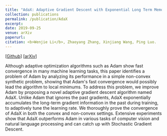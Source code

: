 ```yaml
---
title: "AdaX: Adaptive Gradient Descent with Exponential Long Term Memory"
collection: publications
permalink: /publication/AdaX
excerpt: 
date: 2019-09-25
venue: arXiv
paperurl:
citation: <b>Wenjie Li</b>, Zhaoyang Zhang, Xinjiang Wang, Ping Luo.
---
```

[[Github](https://github.com/WilliamLwj/AdaX)] [[arXiv]()]

Although adaptive optimization algorithms such as Adam show fast convergence in many machine learning tasks, this paper identifies a problem of Adam by analyzing its performance in a simple non-convex synthetic problem, showing that Adam's fast convergence would possibly lead the algorithm to local minimums. To address this problem, we improve Adam by proposing a novel adaptive gradient descent algorithm named AdaX. Unlike Adam that ignores the past gradients, AdaX exponentially accumulates the long-term gradient information in the past during training, to adaptively tune the learning rate. We thoroughly prove the convergence of AdaX in both the convex and non-convex settings. Extensive experiments show that AdaX outperforms Adam in various tasks of computer vision and natural language processing and can catch up with Stochastic Gradient Descent.
